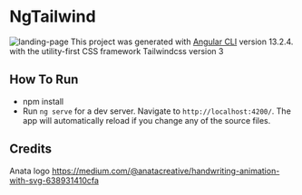 # NgTailwind
![landing-page](https://github.com/shurricanex/ng-tailwind/blob/main/src/assets/home.gif)
This project was generated with [Angular CLI](https://github.com/angular/angular-cli) version 13.2.4.
with the utility-first CSS framework Tailwindcss version 3


## How To Run 

- npm install 
- Run `ng serve` for a dev server. Navigate to `http://localhost:4200/`. The app will automatically reload if you change any of the source files.

## Credits 

Anata logo https://medium.com/@anatacreative/handwriting-animation-with-svg-638931410cfa
